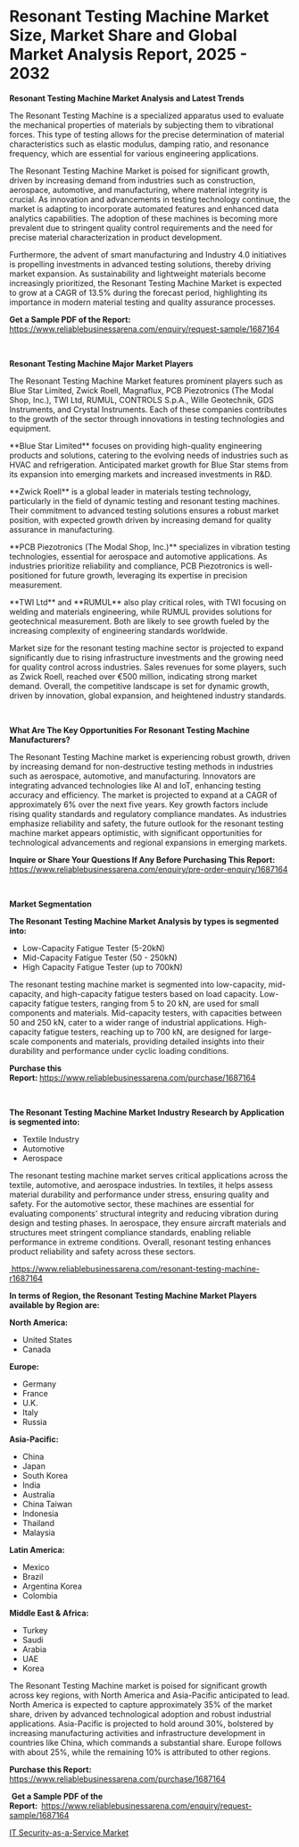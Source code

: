 <p><h1>Resonant Testing Machine Market Size, Market Share and Global Market Analysis Report, 2025 - 2032</h1></p><p><strong>Resonant Testing Machine Market Analysis and Latest Trends</strong></p>
<p><p>The Resonant Testing Machine is a specialized apparatus used to evaluate the mechanical properties of materials by subjecting them to vibrational forces. This type of testing allows for the precise determination of material characteristics such as elastic modulus, damping ratio, and resonance frequency, which are essential for various engineering applications.</p><p>The Resonant Testing Machine Market is poised for significant growth, driven by increasing demand from industries such as construction, aerospace, automotive, and manufacturing, where material integrity is crucial. As innovation and advancements in testing technology continue, the market is adapting to incorporate automated features and enhanced data analytics capabilities. The adoption of these machines is becoming more prevalent due to stringent quality control requirements and the need for precise material characterization in product development.</p><p>Furthermore, the advent of smart manufacturing and Industry 4.0 initiatives is propelling investments in advanced testing solutions, thereby driving market expansion. As sustainability and lightweight materials become increasingly prioritized, the Resonant Testing Machine Market is expected to grow at a CAGR of 13.5% during the forecast period, highlighting its importance in modern material testing and quality assurance processes.</p></p>
<p><strong>Get a Sample PDF of the Report:&nbsp;</strong> <a href="https://www.reliablebusinessarena.com/enquiry/request-sample/1687164?utm_campaign=2515&utm_medium=2&utm_source=Github&utm_content=ia&utm_term=26032025&utm_id=resonant-testing-machine">https://www.reliablebusinessarena.com/enquiry/request-sample/1687164</a></p>
<p>&nbsp;</p>
<p><strong>Resonant Testing Machine Major Market Players</strong></p>
<p><p>The Resonant Testing Machine Market features prominent players such as Blue Star Limited, Zwick Roell, Magnaflux, PCB Piezotronics (The Modal Shop, Inc.), TWI Ltd, RUMUL, CONTROLS S.p.A., Wille Geotechnik, GDS Instruments, and Crystal Instruments. Each of these companies contributes to the growth of the sector through innovations in testing technologies and equipment.</p><p>**Blue Star Limited** focuses on providing high-quality engineering products and solutions, catering to the evolving needs of industries such as HVAC and refrigeration. Anticipated market growth for Blue Star stems from its expansion into emerging markets and increased investments in R&D.</p><p>**Zwick Roell** is a global leader in materials testing technology, particularly in the field of dynamic testing and resonant testing machines. Their commitment to advanced testing solutions ensures a robust market position, with expected growth driven by increasing demand for quality assurance in manufacturing.</p><p>**PCB Piezotronics (The Modal Shop, Inc.)** specializes in vibration testing technologies, essential for aerospace and automotive applications. As industries prioritize reliability and compliance, PCB Piezotronics is well-positioned for future growth, leveraging its expertise in precision measurement.</p><p>**TWI Ltd** and **RUMUL** also play critical roles, with TWI focusing on welding and materials engineering, while RUMUL provides solutions for geotechnical measurement. Both are likely to see growth fueled by the increasing complexity of engineering standards worldwide.</p><p>Market size for the resonant testing machine sector is projected to expand significantly due to rising infrastructure investments and the growing need for quality control across industries. Sales revenues for some players, such as Zwick Roell, reached over €500 million, indicating strong market demand. Overall, the competitive landscape is set for dynamic growth, driven by innovation, global expansion, and heightened industry standards.</p></p>
<p>&nbsp;</p>
<p><strong>What Are The Key Opportunities For Resonant Testing Machine Manufacturers?</strong></p>
<p><p>The Resonant Testing Machine market is experiencing robust growth, driven by increasing demand for non-destructive testing methods in industries such as aerospace, automotive, and manufacturing. Innovators are integrating advanced technologies like AI and IoT, enhancing testing accuracy and efficiency. The market is projected to expand at a CAGR of approximately 6% over the next five years. Key growth factors include rising quality standards and regulatory compliance mandates. As industries emphasize reliability and safety, the future outlook for the resonant testing machine market appears optimistic, with significant opportunities for technological advancements and regional expansions in emerging markets.</p></p>
<p><strong>Inquire or Share Your Questions If Any Before Purchasing This Report:</strong> <a href="https://www.reliablebusinessarena.com/enquiry/pre-order-enquiry/1687164?utm_campaign=2515&utm_medium=2&utm_source=Github&utm_content=ia&utm_term=26032025&utm_id=resonant-testing-machine">https://www.reliablebusinessarena.com/enquiry/pre-order-enquiry/1687164</a></p>
<p>&nbsp;</p>
<p><strong>Market Segmentation</strong></p>
<p><strong>The Resonant Testing Machine Market Analysis by types is segmented into:</strong></p>
<p><ul><li>Low-Capacity Fatigue Tester (5-20kN)</li><li>Mid-Capacity Fatigue Tester (50 - 250kN)</li><li>High Capacity Fatigue Tester (up to 700kN)</li></ul></p>
<p><p>The resonant testing machine market is segmented into low-capacity, mid-capacity, and high-capacity fatigue testers based on load capacity. Low-capacity fatigue testers, ranging from 5 to 20 kN, are used for small components and materials. Mid-capacity testers, with capacities between 50 and 250 kN, cater to a wider range of industrial applications. High-capacity fatigue testers, reaching up to 700 kN, are designed for large-scale components and materials, providing detailed insights into their durability and performance under cyclic loading conditions.</p></p>
<p><strong>Purchase this Report:&nbsp;</strong><a href="https://www.reliablebusinessarena.com/purchase/1687164?utm_campaign=2515&utm_medium=2&utm_source=Github&utm_content=ia&utm_term=26032025&utm_id=resonant-testing-machine">https://www.reliablebusinessarena.com/purchase/1687164</a></p>
<p>&nbsp;</p>
<p><strong>The Resonant Testing Machine Market Industry Research by Application is segmented into:</strong></p>
<p><ul><li>Textile Industry</li><li>Automotive</li><li>Aerospace</li></ul></p>
<p><p>The resonant testing machine market serves critical applications across the textile, automotive, and aerospace industries. In textiles, it helps assess material durability and performance under stress, ensuring quality and safety. For the automotive sector, these machines are essential for evaluating components' structural integrity and reducing vibration during design and testing phases. In aerospace, they ensure aircraft materials and structures meet stringent compliance standards, enabling reliable performance in extreme conditions. Overall, resonant testing enhances product reliability and safety across these sectors.</p></p>
<p><a href="https://www.reliablebusinessarena.com/resonant-testing-machine-r1687164?utm_campaign=2515&utm_medium=2&utm_source=Github&utm_content=ia&utm_term=26032025&utm_id=resonant-testing-machine">&nbsp;https://www.reliablebusinessarena.com/resonant-testing-machine-r1687164</a></p>
<p><strong>In terms of Region, the Resonant Testing Machine Market Players available by Region are:</strong></p>
<p>
    <p> <strong> North America: </strong>
        <ul>
            <li>United States</li>
            <li>Canada</li>
        </ul>
        </p> 
    <p> <strong> Europe: </strong>
        <ul>
            <li>Germany</li>
            <li>France</li>
            <li>U.K.</li>
            <li>Italy</li>
            <li>Russia</li>
        </ul>
        </p> 
    <p> <strong> Asia-Pacific: </strong>
        <ul>
            <li>China</li>
            <li>Japan</li>
            <li>South Korea</li>
            <li>India</li>
            <li>Australia</li>
            <li>China Taiwan</li>
            <li>Indonesia</li>
            <li>Thailand</li>
            <li>Malaysia</li>
        </ul>
        </p> 
    <p> <strong> Latin America: </strong>
        <ul>
            <li>Mexico</li>
            <li>Brazil</li>
            <li>Argentina Korea</li>
            <li>Colombia</li>
        </ul>
        </p> 
    <p> <strong> Middle East & Africa: </strong>
        <ul>
            <li>Turkey</li>
            <li>Saudi</li>
            <li>Arabia</li>
            <li>UAE</li>
            <li>Korea</li>
        </ul>
    </p>
    </p>
<p><p>The Resonant Testing Machine market is poised for significant growth across key regions, with North America and Asia-Pacific anticipated to lead. North America is expected to capture approximately 35% of the market share, driven by advanced technological adoption and robust industrial applications. Asia-Pacific is projected to hold around 30%, bolstered by increasing manufacturing activities and infrastructure development in countries like China, which commands a substantial share. Europe follows with about 25%, while the remaining 10% is attributed to other regions.</p></p>
<p><strong>Purchase this Report: </strong><a href="https://www.reliablebusinessarena.com/purchase/1687164?utm_campaign=2515&utm_medium=2&utm_source=Github&utm_content=ia&utm_term=26032025&utm_id=resonant-testing-machine">https://www.reliablebusinessarena.com/purchase/1687164</a></p>
<p>&nbsp;<strong>Get a Sample PDF of the Report:&nbsp;&nbsp;</strong><a href="https://www.reliablebusinessarena.com/enquiry/request-sample/1687164?utm_campaign=2515&utm_medium=2&utm_source=Github&utm_content=ia&utm_term=26032025&utm_id=resonant-testing-machine">https://www.reliablebusinessarena.com/enquiry/request-sample/1687164</a></p>
<p><strong></strong></p>
<p><p><a href="https://github.com/ygfu6u/Market-Research-Report-List-2/blob/main/it-security-as-a-service-market.md?utm_campaign=2515&utm_medium=2&utm_source=Github&utm_content=ia&utm_term=26032025&utm_id=resonant-testing-machine">IT Security-as-a-Service Market</a></p></p>